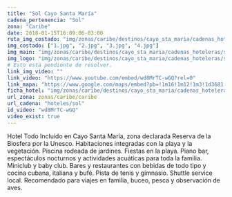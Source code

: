 ```yaml
---
title: "Sol Cayo Santa María"
cadena_pertenencia: "Sol"
zona: "Caribe"
date: 2018-01-15T16:09:06-03:00
ruta_img_costado: "img/zonas/caribe/destinos/cayo_sta_maria/cadenas_hoteleras/sol/sol_cayo_santa_maria/imagenes/"
img_costado: ["1.jpg", "2.jpg", "3.jpg", "4.jpg"]
img_main: "img/zonas/caribe/destinos/cayo_sta_maria/cadenas_hoteleras/sol/sol_cayo_santa_maria/sol_cayo_santa_maria.jpg"
img_logo: "img/zonas/caribe/destinos/cayo_sta_maria/cadenas_hoteleras/sol/sol_cayo_santa_maria/logo/logo_sol_cayo_santa_maria.jpg"
# Esto esta pendiente de resolver.
link_img_video: ""
link_video: "https://www.youtube.com/embed/wd8MrTC-wGQ?rel=0"
link_mapa: "https://www.google.com/maps/embed?pb=!1m16!1m12!1m3!1d3681.812843984425!2d-79.0662907350388!3d22.660765585137455!2m3!1f0!2f0!3f0!3m2!1i1024!2i768!4f13.1!2m1!1sSOL+CAYO+SANTA+MAR%C3%8DA!5e0!3m2!1ses!2scl!4v1516043678102"
ficha_hotel: "img/zonas/caribe/destinos/cayo_sta_maria/cadenas_hoteleras/sol/sol_cayo_santa_maria/sol_cayo_santa_maria.pdf"
url_zona: zonas/caribe/caribe
url_cadena: "hoteles/sol"
id_video: "wd8MrTC-wGQ"
video_exist: true
---
```

Hotel Todo Incluido en Cayo Santa María, zona declarada Reserva de la Biosfera por la Unesco. Habitaciones integradas con la playa y la vegetación. Piscina rodeada de jardines. Fiestas en la playa. Piano bar, espectáculos nocturnos y actividades acuáticas para toda la familia. Miniclub y baby club. Bares y restaurantes con bebidas de todo tipo y cocina cubana, italiana y bufé. Pista de tenis y gimnasio. Shuttle service local. Recomendado para viajes en familia, buceo, pesca y observación de aves.
